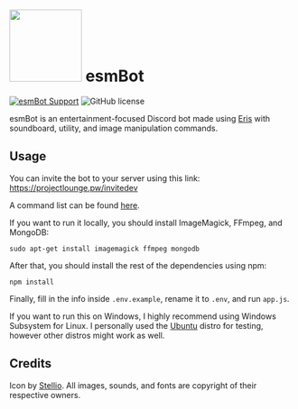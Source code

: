 # <img src="https://github.com/TheEssem/esmBot/raw/master/esmbot.png" width="128"> esmBot
[![esmBot Support](https://discordapp.com/api/guilds/592399417676529688/embed.png)](https://discord.gg/vfFM7YT) ![GitHub license](https://img.shields.io/github/license/TheEssem/esmBot.svg)


esmBot is an entertainment-focused Discord bot made using [Eris](https://abal.moe/Eris/) with soundboard, utility, and image manipulation commands.

## Usage
You can invite the bot to your server using this link: https://projectlounge.pw/invitedev

A command list can be found [here](https://projectlounge.pw/esmBot/help.html).

If you want to run it locally, you should install ImageMagick, FFmpeg, and MongoDB:

```shell
sudo apt-get install imagemagick ffmpeg mongodb
```

After that, you should install the rest of the dependencies using npm:

```shell
npm install
```

Finally, fill in the info inside `.env.example`, rename it to `.env`, and run `app.js`.

If you want to run this on Windows, I highly recommend using Windows Subsystem for Linux. I personally used the [Ubuntu](https://www.microsoft.com/store/productId/9NBLGGH4MSV6) distro for testing, however other distros might work as well.

## Credits
Icon by [Stellio](https://twitter.com/SteelStellio).
All images, sounds, and fonts are copyright of their respective owners.
